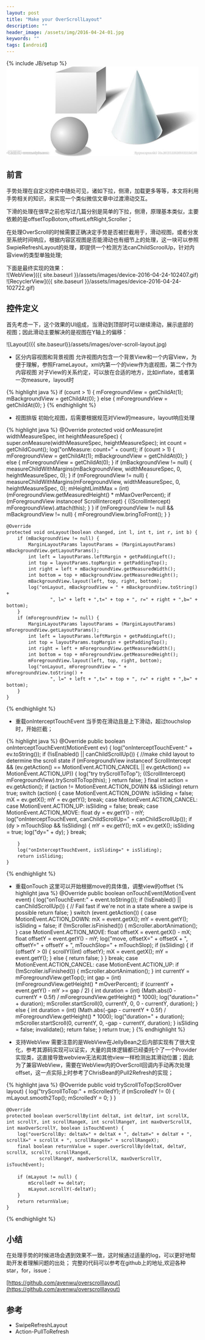 ```yaml
---
layout: post
title: "Make your OverScrollLayout"
description: ""
header_image: /assets/img/2016-04-24-01.jpg
keywords: ""
tags: [android]
---
```

{% include JB/setup %}
![img](/assets/img/2016-04-24-01.jpg)

## 前言
手势处理在自定义控件中随处可见，诸如下拉，侧滑，加载更多等等，本文将利用手势相关的知识，来实现一个类似微信文章中过渡滑动交互。

下滑的处理在很早之前也写过几篇分别是简单的下拉，侧滑，原理基本类似，主要依赖的是offsetTopBotom,offsetLeftRight,Scroller；

在处理OverScroll的时候需要正确决定手势是否被拦截用于，滑动视图，或者分发至系统时间响应，根据内容区视图是否能滑动也有细节上的处理，这一块可以参照SwpieRefreshLayout的处理，即提供一个检测方法canChildScroolUp，针对内容view的类型单独处理;

下面是最终实现的效果：  
![WebView]({{ site.baseurl }}/assets/images/device-2016-04-24-102407.gif) ![RecyclerView]({{ site.baseurl }}/assets/images/device-2016-04-24-102722.gif)

## 控件定义
首先考虑一下，这个效果的UI组成，当滑动到顶部时可以继续滑动，展示底部的视图；因此滑动主要解决的是视图在Y轴上的偏移：

![Layout]({{ site.baseurl}}/assets/images/over-scroll-layout.jpg)

* 区分内容视图和背景视图
允许视图内包含一个背景View和一个内容View，为便于理解，参照FrameLayout，xml内第一个的view作为底视图，第二个作为内容视图
对子View的关系约定，可以放在合适的地方，比如inflate，或者第一次measure，layout时

{% highlight java %}
if (count > 1) {
    mForegroundView = getChildAt(1);
    mBackgroundView = getChildAt(0);
} else {
    mForegroundView = getChildAt(0);
}
{% endhighlight %}

* 视图排版
初始化视图，后需要根据规范对View的measure，layout响应处理

{% highlight java %}
    @Override
    protected void onMeasure(int widthMeasureSpec, int heightMeasureSpec) {
        super.onMeasure(widthMeasureSpec, heightMeasureSpec);
        int count = getChildCount();
        log("onMeasure: count=" + count);
        if (count > 1) {
            mForegroundView = getChildAt(1);
            mBackgroundView = getChildAt(0);
        } else {
            mForegroundView = getChildAt(0);
        }
        if (mBackgroundView != null) {
            measureChildWithMargins(mBackgroundView, widthMeasureSpec, 0, heightMeasureSpec, 0);
        }
        if (mForegroundView != null) {
            measureChildWithMargins(mForegroundView, widthMeasureSpec, 0, heightMeasureSpec, 0);
            mHeightLimitMax = (int) (mForegroundView.getMeasuredHeight() * mMaxOverPercent);
            if (mForegroundView instanceof ScrollIntercept) {
                ((ScrollIntercept) mForegroundView).attach(this);
            }
        }
        if (mForegroundView != null && mBackgroundView != null) {
            mForegroundView.bringToFront();
        }
    }

    @Override
    protected void onLayout(boolean changed, int l, int t, int r, int b) {
        if (mBackgroundView != null) {
            MarginLayoutParams layoutParams = (MarginLayoutParams) mBackgroundView.getLayoutParams();
            int left = layoutParams.leftMargin + getPaddingLeft();
            int top = layoutParams.topMargin + getPaddingTop();
            int right = left + mBackgroundView.getMeasuredWidth();
            int bottom = top + mBackgroundView.getMeasuredHeight();
            mBackgroundView.layout(left, top, right, bottom);
            log("onLayout, mBackgroudView = " + mBackgroundView.toString() +
                    ", l=" + left + ",t=" + top + ", r=" + right + ",b=" + bottom);
        }
        if (mForegroundView != null) {
            MarginLayoutParams layoutParams = (MarginLayoutParams) mForegroundView.getLayoutParams();
            int left = layoutParams.leftMargin + getPaddingLeft();
            int top = layoutParams.topMargin + getPaddingTop();
            int right = left + mForegroundView.getMeasuredWidth();
            int bottom = top + mForegroundView.getMeasuredHeight();
            mForegroundView.layout(left, top, right, bottom);
            log("onLayout, mForegroundView = " + mForegroundView.toString() +
                    ", l=" + left + ",t=" + top + ", r=" + right + ",b=" + bottom);
        }
    }
{% endhighlight %}

* 重载onInterceptTouchEvent
当手势在滑动且是上下滑动，超过touchslop时，开始拦截；

{% highlight java %}
    @Override
    public boolean onInterceptTouchEvent(MotionEvent ev) {
        log("onInterceptTouchEvent:" + ev.toString());
        if (!isEnabled() || canChildScrollUp()) {
            //make child layout to determine the scroll state
            if (mForegroundView instanceof ScrollIntercept &&
                    (ev.getAction() == MotionEvent.ACTION_CANCEL || ev.getAction() == MotionEvent.ACTION_UP)) {
                log("try tryScrollToTop");
                ((ScrollIntercept) mForegroundView).tryScrollToTop(this);
            }
            return false;
        }
        final int action = ev.getAction();
        if (action != MotionEvent.ACTION_DOWN && isSliding) return true;
        switch (action) {
            case MotionEvent.ACTION_DOWN:
                isSliding = false;
                mX = ev.getX();
                mY = ev.getY();
                break;
            case MotionEvent.ACTION_CANCEL:
            case MotionEvent.ACTION_UP:
                isSliding = false;
                break;
            case MotionEvent.ACTION_MOVE:
                float dy = ev.getY() - mY;
                log("onInterceptTouchEvent, canChildScrollUp=" + canChildScrollUp());
                if (dy > mTouchSlop && !isSliding) {
                    mY = ev.getY();
                    mX = ev.getX();
                    isSliding = true;
                    log("dy=" + dy);
                }
                break;

        }
        log("onInterceptTouchEvent, isSliding=" + isSliding);
        return isSliding;
    }
{% endhighlight %}

* 重载onTouch
这里可以开始根据move的具体值，调整view的offset
{% highlight java %}
    @Override
    public boolean onTouchEvent(MotionEvent event) {
        log("onTouchEvent:" + event.toString());
        if (!isEnabled() || canChildScrollUp()) {
            // Fail fast if we're not in a state where a swipe is possible
            return false;
        }
        switch (event.getAction()) {
            case MotionEvent.ACTION_DOWN:
                mX = event.getX();
                mY = event.getY();
                isSliding = false;
                if (!mScroller.isFinished()) {
                    mScroller.abortAnimation();
                }
            case MotionEvent.ACTION_MOVE:
                float offsetX = event.getX() - mX;
                float offsetY = event.getY() - mY;
                log("move, offsetX=" + offsetX + ", offsetY=" + offsetY + ", mTouchSlop=" + mTouchSlop);
                if (isSliding) {
                    if (offsetY > 0) {
                        scrollY((int) offsetY);
                        mX = event.getX();
                        mY = event.getY();
                    } else {
                        return false;
                    }
                }
                break;
            case MotionEvent.ACTION_CANCEL:
            case MotionEvent.ACTION_UP:
                if (!mScroller.isFinished()) {
                    mScroller.abortAnimation();
                }
                int currentY = mForegroundView.getTop();
                int gap = (int) (mForegroundView.getHeight() * mOverPercent);
                if (currentY + event.getY() - mY >= gap / 2) {
                    int duration = (int) (Math.abs(0 - currentY + 0.5f) / mForegroundView.getHeight() * 1000);
                    log("duration=" + duration);
                    mScroller.startScroll(0, currentY, 0, 0 - currentY, duration);
                } else {
                    int duration = (int) (Math.abs(-gap - currentY + 0.5f) / mForegroundView.getHeight() * 1000);
                    log("duration=" + duration);
                    mScroller.startScroll(0, currentY, 0, -gap - currentY, duration);
                }
                isSliding = false;
                invalidate();
                return false;
        }
        return true;
    }
{% endhighlight %}

* 支持WebView
需要注意的是WebView在JellyBean之后内部实现有了很大变化，参考其源码实现可以证实，大量的具体逻辑都已经委托个了一个Provider实现类，这直接导致webview无法和其他view一样检测出其滑动位置；因此为了兼容WebView，需要在WebView内的OverScroll回调内手动再次处理offset，这一点实际上时参考了ChrisBean的Pull2Refresh的实现；

{% highlight java %}
    @Override
    public void tryScrollToTop(ScrollOver layout) {
        log("tryScrollToTop:" + mScrolledY);
        if (mScrolledY != 0) {
            mLayout.smooth2Top();
            mScrolledY = 0;
        }
    }

    @Override
    protected boolean overScrollBy(int deltaX, int deltaY, int scrollX, int scrollY, int scrollRangeX, int scrollRangeY, int maxOverScrollX, int maxOverScrollY, boolean isTouchEvent) {
        log("overScrollBy: deltaX=" + deltaX + ", deltaY=" + deltaY + ", scrollX=" + scrollX + ", scrollRangeX=" + scrollRangeX);
        final boolean returnValue = super.overScrollBy(deltaX, deltaY, scrollX, scrollY, scrollRangeX,
                scrollRangeY, maxOverScrollX, maxOverScrollY, isTouchEvent);

        if (mLayout != null) {
            mScrolledY += deltaY;
            mLayout.scrollY(-deltaY);
        }
        return returnValue;
    }
{% endhighlight %}

## 小结
在处理手势的时候进场会遇到效果不一致，这时候通过适量的log，可以更好地帮助开发者理解问题的出处；
完整的代码可以参考在github上的地址,欢迎各种star，for，issue：

[https://github.com/avenwu/overscrolllayout](https://github.com/avenwu/overscrolllayout)


## 参考
* SwipeRefreshLayout
* Action-PullToRefresh
